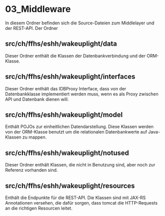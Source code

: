 # 03_Middleware

In diesem Ordner befinden sich die Source-Dateien zum Middlelayer und der REST-API. 
Der Ordner 

## src/ch/ffhs/eshh/wakeuplight/data
Dieser Ordner enthält die Klassen der Datenbankverbindung und der ORM-Klasse. 

## src/ch/ffhs/eshh/wakeuplight/interfaces
Dieser Ordner enthält das IDBProxy Interface, dass von der Datenbankklasse implementiert werden muss, 
wenn es als Proxy zwischen API und Datenbank dienen will. 

## src/ch/ffhs/eshh/wakeuplight/model
Enthält POJOs zur einheitlichen Datendarstellung. Diese Klassen werden von der ORM-Klasse benutzt um die relationalen Datenbankwerte 
auf Java-Klassen zu mappen. 

## src/ch/ffhs/eshh/wakeuplight/notused
Dieser Ordner enthält Klassen, die nicht in Benutzung sind, aber noch zur Referenz vorhanden sind. 

## src/ch/ffhs/eshh/wakeuplight/resources
Enthält die Endpunkte für die REST-API. Die Klassen sind mit JAX-RS Annotationen versehen, die dafür sorgen, dass tomcat die 
HTTP-Requests an die richtigen Resourcen leitet. 
